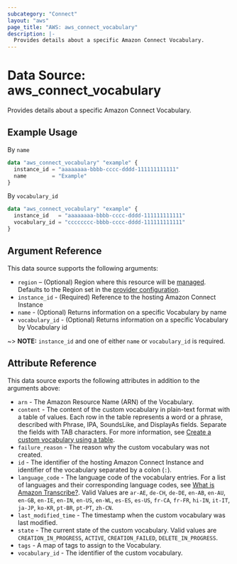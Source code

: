 ```yaml
---
subcategory: "Connect"
layout: "aws"
page_title: "AWS: aws_connect_vocabulary"
description: |-
  Provides details about a specific Amazon Connect Vocabulary.
---
```


# Data Source: aws_connect_vocabulary

Provides details about a specific Amazon Connect Vocabulary.

## Example Usage

By `name`

```terraform
data "aws_connect_vocabulary" "example" {
  instance_id = "aaaaaaaa-bbbb-cccc-dddd-111111111111"
  name        = "Example"
}
```

By `vocabulary_id`

```terraform
data "aws_connect_vocabulary" "example" {
  instance_id   = "aaaaaaaa-bbbb-cccc-dddd-111111111111"
  vocabulary_id = "cccccccc-bbbb-cccc-dddd-111111111111"
}
```

## Argument Reference

This data source supports the following arguments:

* `region` – (Optional) Region where this resource will be [managed](https://docs.aws.amazon.com/general/latest/gr/rande.html#regional-endpoints). Defaults to the Region set in the [provider configuration](https://registry.terraform.io/providers/hashicorp/aws/latest/docs#aws-configuration-reference).
* `instance_id` - (Required) Reference to the hosting Amazon Connect Instance
* `name` - (Optional) Returns information on a specific Vocabulary by name
* `vocabulary_id` - (Optional) Returns information on a specific Vocabulary by Vocabulary id

~> **NOTE:** `instance_id` and one of either `name` or `vocabulary_id` is required.

## Attribute Reference

This data source exports the following attributes in addition to the arguments above:

* `arn` - The Amazon Resource Name (ARN) of the Vocabulary.
* `content` - The content of the custom vocabulary in plain-text format with a table of values. Each row in the table represents a word or a phrase, described with Phrase, IPA, SoundsLike, and DisplayAs fields. Separate the fields with TAB characters. For more information, see [Create a custom vocabulary using a table](https://docs.aws.amazon.com/transcribe/latest/dg/custom-vocabulary.html#create-vocabulary-table).
* `failure_reason` - The reason why the custom vocabulary was not created.
* `id` - The identifier of the hosting Amazon Connect Instance and identifier of the vocabulary
separated by a colon (`:`).
* `language_code` - The language code of the vocabulary entries. For a list of languages and their corresponding language codes, see [What is Amazon Transcribe?](https://docs.aws.amazon.com/transcribe/latest/dg/transcribe-whatis.html). Valid Values are `ar-AE`, `de-CH`, `de-DE`, `en-AB`, `en-AU`, `en-GB`, `en-IE`, `en-IN`, `en-US`, `en-WL`, `es-ES`, `es-US`, `fr-CA`, `fr-FR`, `hi-IN`, `it-IT`, `ja-JP`, `ko-KR`, `pt-BR`, `pt-PT`, `zh-CN`.
* `last_modified_time` - The timestamp when the custom vocabulary was last modified.
* `state` - The current state of the custom vocabulary. Valid values are `CREATION_IN_PROGRESS`, `ACTIVE`, `CREATION_FAILED`, `DELETE_IN_PROGRESS`.
* `tags` - A map of tags to assign to the Vocabulary.
* `vocabulary_id` - The identifier of the custom vocabulary.
